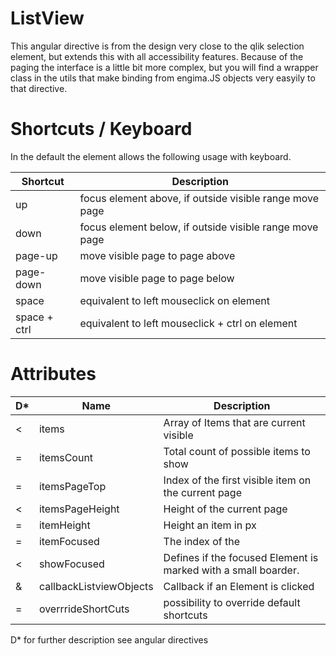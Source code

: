 # ListView

This angular directive is from the design very close to the qlik selection element,
but extends this with all accessibility features.
Because of the paging the interface is a little bit more complex, but you will find
a wrapper class in the utils that make binding from engima.JS objects very easyily
to that directive.

# Shortcuts / Keyboard

In the default the element allows the following usage with keyboard.

Shortcut        |  Description
----------------|--------------------------------------------
up              | focus element above, if outside visible range move page
down            | focus element below, if outside visible range move page
page-up         | move visible page to page above
page-down       | move visible page to page below
space           | equivalent to left mouseclick on element
space + ctrl    | equivalent to left mouseclick + ctrl on element


# Attributes

D* | Name            |  Description
---|-----------------|--------------------------------------------
<  | items           | Array of Items that are current visible 
=  | itemsCount      | Total count of possible items to show
=  | itemsPageTop    | Index of the first visible item on the current page
<  | itemsPageHeight | Height of the current page
=  | itemHeight      | Height an item in px
=  | itemFocused     | The index of the 
<  | showFocused     | Defines if the focused Element is marked with a small boarder.
&  | callbackListviewObjects | Callback if an Element is clicked
=  | overrrideShortCuts | possibility to override default shortcuts
D* for further description see angular directives
